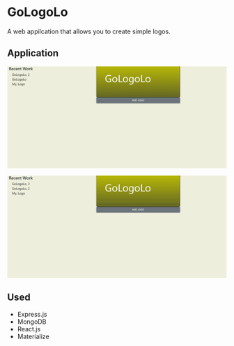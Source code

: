 # GoLogoLo

A web appilcation that allows you to create simple logos.

## Application

<img alt="add logo" src="Images/add_logo.gif"></img>

<img alt="edit logo" src="Images/edit.gif"></img>

## Used

* Express.js
* MongoDB
* React.js
* Materialize
